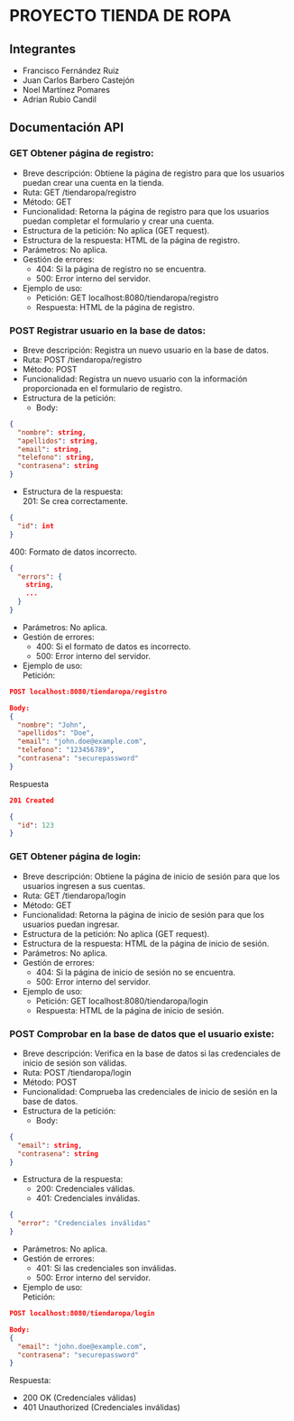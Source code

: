 # PROYECTO TIENDA DE ROPA

## Integrantes
- Francisco Fernández Ruiz
- Juan Carlos Barbero Castejón
- Noel Martínez Pomares
- Adrian Rubio Candil

## Documentación API

### GET Obtener página de registro:

* Breve descripción: Obtiene la página de registro para que los usuarios puedan crear una cuenta en la tienda.
* Ruta: GET /tiendaropa/registro
* Método: GET
* Funcionalidad: Retorna la página de registro para que los usuarios puedan completar el formulario y crear una cuenta.
* Estructura de la petición: No aplica (GET request).
* Estructura de la respuesta: HTML de la página de registro.
* Parámetros: No aplica.
* Gestión de errores:
    * 404: Si la página de registro no se encuentra.
    * 500: Error interno del servidor.
* Ejemplo de uso:
    * Petición: GET localhost:8080/tiendaropa/registro
    * Respuesta: HTML de la página de registro.
 
### POST Registrar usuario en la base de datos:

* Breve descripción: Registra un nuevo usuario en la base de datos.
* Ruta: POST /tiendaropa/registro
* Método: POST
* Funcionalidad: Registra un nuevo usuario con la información proporcionada en el formulario de registro.
* Estructura de la petición:
    * Body:
````json
{
  "nombre": string,
  "apellidos": string,
  "email": string,
  "telefono": string,
  "contrasena": string
}
````
* Estructura de la respuesta:  
201: Se crea correctamente.
````json
{
  "id": int
}
````  
400: Formato de datos incorrecto.
```json
{
  "errors": {
    string,
    ...
  }
}
```
* Parámetros: No aplica.
* Gestión de errores:
    * 400: Si el formato de datos es incorrecto.
    * 500: Error interno del servidor.
* Ejemplo de uso:  
Petición:
```json
POST localhost:8080/tiendaropa/registro

Body:
{
  "nombre": "John",
  "apellidos": "Doe",
  "email": "john.doe@example.com",
  "telefono": "123456789",
  "contrasena": "securepassword"
}
```  
Respuesta
```json
201 Created

{
  "id": 123
}
```

### GET Obtener página de login:

* Breve descripción: Obtiene la página de inicio de sesión para que los usuarios ingresen a sus cuentas.
* Ruta: GET /tiendaropa/login
* Método: GET
* Funcionalidad: Retorna la página de inicio de sesión para que los usuarios puedan ingresar.
* Estructura de la petición: No aplica (GET request).
* Estructura de la respuesta: HTML de la página de inicio de sesión.
* Parámetros: No aplica.
* Gestión de errores:
    * 404: Si la página de inicio de sesión no se encuentra.
    * 500: Error interno del servidor.
* Ejemplo de uso:
    * Petición: GET localhost:8080/tiendaropa/login
    * Respuesta: HTML de la página de inicio de sesión.
 
### POST Comprobar en la base de datos que el usuario existe:

* Breve descripción: Verifica en la base de datos si las credenciales de inicio de sesión son válidas.
* Ruta: POST /tiendaropa/login
* Método: POST
* Funcionalidad: Comprueba las credenciales de inicio de sesión en la base de datos.
* Estructura de la petición:
    * Body:
````json
{
  "email": string,
  "contrasena": string
}
````
* Estructura de la respuesta:
    * 200: Credenciales válidas.
    * 401: Credenciales inválidas.
````json
{
  "error": "Credenciales inválidas"
}
````
* Parámetros: No aplica.
* Gestión de errores:
    * 401: Si las credenciales son inválidas.
    * 500: Error interno del servidor.
* Ejemplo de uso:  
Petición:
````json
POST localhost:8080/tiendaropa/login

Body:
{
  "email": "john.doe@example.com",
  "contrasena": "securepassword"
}
````  
Respuesta:  
* 200 OK (Credenciales válidas)  
* 401 Unauthorized (Credenciales inválidas)
